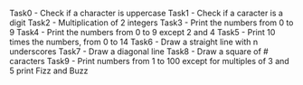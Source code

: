 Task0 - Check if a character is uppercase
Task1 - Check if a caracter is a digit 
Task2 - Multiplication of 2 integers
Task3 - Print the numbers from 0 to 9
Task4 - Print the numbers from 0 to 9 except 2 and 4 
Task5 - Print 10 times the numbers, from 0 to 14
Task6 - Draw a straight line with n underscores
Task7 - Draw a diagonal line
Task8 - Draw a square of # caracters
Task9 - Print numbers from 1 to 100 except for multiples of 3 and 5 print Fizz and Buzz